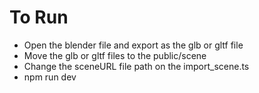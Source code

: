 # To Run 
  
* Open the blender file and export as the glb or gltf file
* Move the glb or gltf files to the public/scene
* Change the sceneURL file path on the import_scene.ts
* npm run dev

